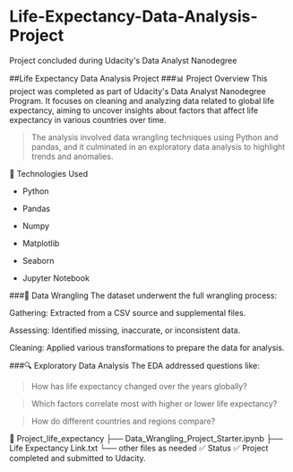 # Life-Expectancy-Data-Analysis-Project
Project concluded during Udacity's Data Analyst Nanodegree

##Life Expectancy Data Analysis Project
###📊 Project Overview
This project was completed as part of Udacity's Data Analyst Nanodegree Program. It focuses on cleaning and analyzing data related to global life expectancy, aiming to uncover insights about factors that affect life expectancy in various countries over time.

>The analysis involved data wrangling techniques using Python and pandas, and it culminated in an exploratory data analysis to highlight trends and anomalies.

🔧 Technologies Used
* Python

* Pandas

* Numpy

* Matplotlib

* Seaborn

* Jupyter Notebook

###🧹 Data Wrangling
The dataset underwent the full wrangling process:

Gathering: Extracted from a CSV source and supplemental files.

Assessing: Identified missing, inaccurate, or inconsistent data.

Cleaning: Applied various transformations to prepare the data for analysis.

###🔍 Exploratory Data Analysis
The EDA addressed questions like:

>How has life expectancy changed over the years globally?

>Which factors correlate most with higher or lower life expectancy?

>How do different countries and regions compare?

📁 Project_life_expectancy
├── Data_Wrangling_Project_Starter.ipynb
├── Life Expectancy Link.txt
└── other files as needed
✅ Status
✅ Project completed and submitted to Udacity.
